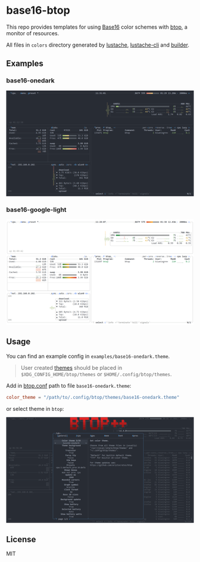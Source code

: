 # base16-btop

<!-- markdownlint-disable MD013 -->

This repo provides templates for using [Base16](https://github.com/tinted-theming/home) color schemes with [btop](https://github.com/aristocratos/btop), a monitor of resources.

All files in `colors` directory generated by [lustache](https://luarocks.org/modules/olivine-labs/lustache), [lustache-cli](https://github.com/djmattyg007/lustache-cli) and [builder](https://git.sr.ht/~blueingreen/base16-builder).

## Examples

### base16-onedark

![Example nwg-dock with base16-onedark colorscheme](./examples/img/onedark.png)

### base16-google-light

![Example nwg-dock with base16-google-light colorscheme](./examples/img/google-light.png)

## Usage

You can find an example config in `examples/base16-onedark.theme`.

> User created [themes](https://github.com/aristocratos/btop?tab=readme-ov-file#themes) should be placed in `$XDG_CONFIG_HOME/btop/themes` or `$HOME/.config/btop/themes`.

Add in [btop.conf](https://github.com/aristocratos/btop?tab=readme-ov-file#configurability) path to file `base16-onedark.theme`:

```conf
color_theme = "/path/to/.config/btop/themes/base16-onedark.theme"
```

or select theme in `btop`:

![Change theme in btop](./examples/img/select-theme-in-btop.png)

## License

MIT
